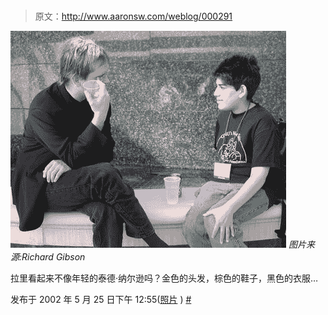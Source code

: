 # 

> 原文：<http://www.aaronsw.com/weblog/000291>

[![](img/fcc24b405cc96476fc67309c6c4f04dd.png)](http://www.aaronsw.com/2002/DSCN5566) 
*图片来源:Richard Gibson*

拉里看起来不像年轻的泰德·纳尔逊吗？金色的头发，棕色的鞋子，黑色的衣服…

发布于 2002 年 5 月 25 日下午 12:55([照片](cat_photos) ) [#](000291)

